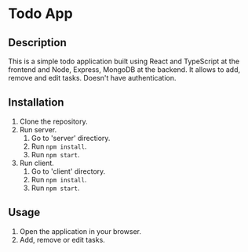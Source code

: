 # Todo App

## Description

This is a simple todo application built using React and TypeScript at the frontend and Node, Express, MongoDB at the backend. It allows to add, remove and edit tasks. Doesn't have authentication.

## Installation

1. Clone the repository.
2. Run server.
   1. Go to 'server' directiory.
   2. Run `npm install`.
   3. Run `npm start`.
3. Run client.
   1. Go to 'client' directory.
   2. Run `npm install`.
   3. Run `npm start`.

## Usage

1. Open the application in your browser.
2. Add, remove or edit tasks.
